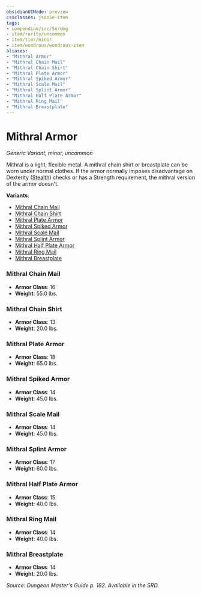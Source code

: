```yaml
---
obsidianUIMode: preview
cssclasses: json5e-item
tags:
- compendium/src/5e/dmg
- item/rarity/uncommon
- item/tier/minor
- item/wondrous/wondrous-item
aliases: 
- "Mithral Armor"
- "Mithral Chain Mail"
- "Mithral Chain Shirt"
- "Mithral Plate Armor"
- "Mithral Spiked Armor"
- "Mithral Scale Mail"
- "Mithral Splint Armor"
- "Mithral Half Plate Armor"
- "Mithral Ring Mail"
- "Mithral Breastplate"
---
```

# Mithral Armor
*Generic Variant, minor, uncommon*  


Mithral is a light, flexible metal. A mithral chain shirt or breastplate can be worn under normal clothes. If the armor normally imposes disadvantage on Dexterity ([Stealth](/compendium/rules/skills.md#Stealth)) checks or has a Strength requirement, the mithral version of the armor doesn't.

**Variants**:
- [Mithral Chain Mail](#Mithral%20Chain%20Mail)
- [Mithral Chain Shirt](#Mithral%20Chain%20Shirt)
- [Mithral Plate Armor](#Mithral%20Plate%20Armor)
- [Mithral Spiked Armor](#Mithral%20Spiked%20Armor)
- [Mithral Scale Mail](#Mithral%20Scale%20Mail)
- [Mithral Splint Armor](#Mithral%20Splint%20Armor)
- [Mithral Half Plate Armor](#Mithral%20Half%20Plate%20Armor)
- [Mithral Ring Mail](#Mithral%20Ring%20Mail)
- [Mithral Breastplate](#Mithral%20Breastplate)

### Mithral Chain Mail

- **Armor Class**: 16
- **Weight**: 55.0 lbs.

### Mithral Chain Shirt

- **Armor Class**: 13
- **Weight**: 20.0 lbs.

### Mithral Plate Armor

- **Armor Class**: 18
- **Weight**: 65.0 lbs.

### Mithral Spiked Armor

- **Armor Class**: 14
- **Weight**: 45.0 lbs.

### Mithral Scale Mail

- **Armor Class**: 14
- **Weight**: 45.0 lbs.

### Mithral Splint Armor

- **Armor Class**: 17
- **Weight**: 60.0 lbs.

### Mithral Half Plate Armor

- **Armor Class**: 15
- **Weight**: 40.0 lbs.

### Mithral Ring Mail

- **Armor Class**: 14
- **Weight**: 40.0 lbs.

### Mithral Breastplate

- **Armor Class**: 14
- **Weight**: 20.0 lbs.


*Source: Dungeon Master's Guide p. 182. Available in the SRD.*